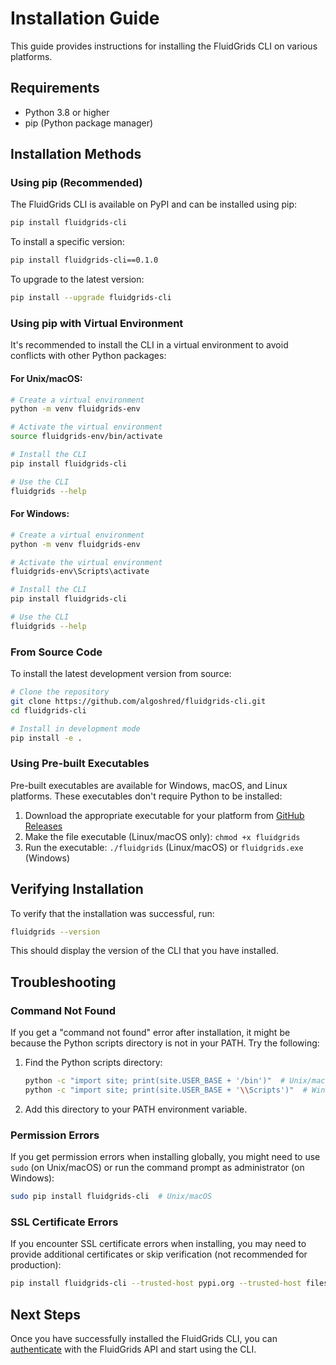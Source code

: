 # Installation Guide

This guide provides instructions for installing the FluidGrids CLI on various platforms.

## Requirements

- Python 3.8 or higher
- pip (Python package manager)

## Installation Methods

### Using pip (Recommended)

The FluidGrids CLI is available on PyPI and can be installed using pip:

```bash
pip install fluidgrids-cli
```

To install a specific version:

```bash
pip install fluidgrids-cli==0.1.0
```

To upgrade to the latest version:

```bash
pip install --upgrade fluidgrids-cli
```

### Using pip with Virtual Environment

It's recommended to install the CLI in a virtual environment to avoid conflicts with other Python packages:

#### For Unix/macOS:

```bash
# Create a virtual environment
python -m venv fluidgrids-env

# Activate the virtual environment
source fluidgrids-env/bin/activate

# Install the CLI
pip install fluidgrids-cli

# Use the CLI
fluidgrids --help
```

#### For Windows:

```bash
# Create a virtual environment
python -m venv fluidgrids-env

# Activate the virtual environment
fluidgrids-env\Scripts\activate

# Install the CLI
pip install fluidgrids-cli

# Use the CLI
fluidgrids --help
```

### From Source Code

To install the latest development version from source:

```bash
# Clone the repository
git clone https://github.com/algoshred/fluidgrids-cli.git
cd fluidgrids-cli

# Install in development mode
pip install -e .
```

### Using Pre-built Executables

Pre-built executables are available for Windows, macOS, and Linux platforms. These executables don't require Python to be installed:

1. Download the appropriate executable for your platform from [GitHub Releases](https://github.com/algoshred/fluidgrids-cli/releases)
2. Make the file executable (Linux/macOS only): `chmod +x fluidgrids`
3. Run the executable: `./fluidgrids` (Linux/macOS) or `fluidgrids.exe` (Windows)

## Verifying Installation

To verify that the installation was successful, run:

```bash
fluidgrids --version
```

This should display the version of the CLI that you have installed.

## Troubleshooting

### Command Not Found

If you get a "command not found" error after installation, it might be because the Python scripts directory is not in your PATH. Try the following:

1. Find the Python scripts directory:
   ```bash
   python -c "import site; print(site.USER_BASE + '/bin')"  # Unix/macOS
   python -c "import site; print(site.USER_BASE + '\\Scripts')"  # Windows
   ```
2. Add this directory to your PATH environment variable.

### Permission Errors

If you get permission errors when installing globally, you might need to use `sudo` (on Unix/macOS) or run the command prompt as administrator (on Windows):

```bash
sudo pip install fluidgrids-cli  # Unix/macOS
```

### SSL Certificate Errors

If you encounter SSL certificate errors when installing, you may need to provide additional certificates or skip verification (not recommended for production):

```bash
pip install fluidgrids-cli --trusted-host pypi.org --trusted-host files.pythonhosted.org
```

## Next Steps

Once you have successfully installed the FluidGrids CLI, you can [authenticate](authentication.md) with the FluidGrids API and start using the CLI. 